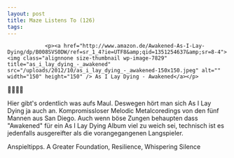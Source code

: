 ```yaml
---
layout: post
title: Maze Listens To (126)
tags:
---
```



                <p><a href="http://www.amazon.de/Awakened-As-I-Lay-Dying/dp/B008SVS0DW/ref=sr_1_4?ie=UTF8&amp;qid=1351254637&amp;sr=8-4"><img class="alignnone size-thumbnail wp-image-7829" title="as_i_lay_dying_-_awakened" src="/uploads/2012/10/as_i_lay_dying_-_awakened-150x150.jpeg" alt="" width="150" height="150" /> As I Lay Dying - Awakened</a></p>
<p>🤘🤘🤘🤘</p>
<p>Hier gibt's ordentlich was aufs Maul. Deswegen hört man sich As I Lay Dying ja auch an. Kompromissloser Melodic Metalcoredings von den fünf Mannen aus San Diego. Auch wenn böse Zungen behaupten dass &quot;Awakened&quot; für ein As I Lay Dying Album viel zu weich sei, technisch ist es jedenfalls ausgereifter als die vorangegangenen Langspieler.</p>
<p>Anspieltipps. A Greater Foundation, Resilience, Whispering Silence</p>
